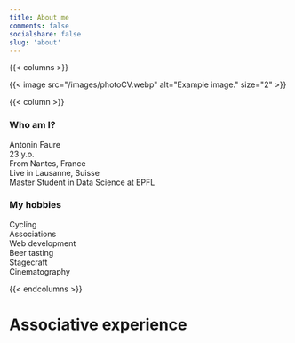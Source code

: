 ```yaml
---
title: About me
comments: false
socialshare: false
slug: 'about'
---
```


{{< columns >}}

{{< image src="/images/photoCV.webp" alt="Example image." size="2" >}}

{{< column >}}

### Who am I?
Antonin Faure \
23 y.o. \
From Nantes, France \
Live in Lausanne, Suisse \
Master Student in Data Science at EPFL

### My hobbies
Cycling \
Associations \
Web development \
Beer tasting \
Stagecraft \
Cinematography

{{< endcolumns >}}

# Associative experience